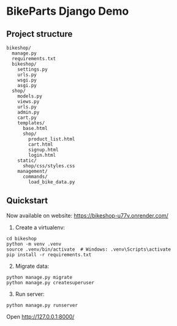 # BikeParts Django Demo
## Project structure
```
bikeshop/
  manage.py
  requirements.txt
  bikeshop/
    settings.py
    urls.py
    wsgi.py
    asgi.py
  shop/
    models.py
    views.py
    urls.py
    admin.py
    cart.py
    templates/
      base.html
      shop/
        product_list.html
        cart.html
        signup.html
        login.html
    static/
      shop/css/styles.css
    management/
      commands/
        load_bike_data.py
```

## Quickstart

Now available on website: https://bikeshop-u77v.onrender.com/

1) Create a virtualenv:
```
cd bikeshop
python -m venv .venv
source .venv/bin/activate  # Windows: .venv\Scripts\activate
pip install -r requirements.txt
```

2) Migrate data:
```
python manage.py migrate
python manage.py createsuperuser
```

3) Run server:
```
python manage.py runserver
```

Open http://127.0.0.1:8000/
